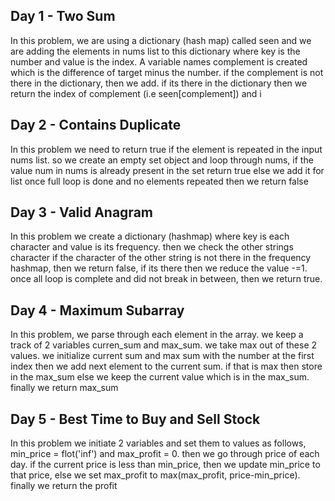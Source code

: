 ## Day 1 - Two Sum
In this problem, we are using a dictionary (hash map) called seen and we are adding the elements in nums list to this dictionary where key is the number and value is the index. A variable names complement is created which is the difference of target minus the number. if the complement is not there in the dictionary, then we add. if its there in the dictionary then we return the index of complement (i.e seen[complement]) and i

## Day 2 - Contains Duplicate
In this problem we need to return true if the element is repeated in the input nums list. so we create an empty set object and loop through nums, if the value num in nums is already present in the set return true else we add it for list once full loop is done and no elements repeated then we return false

## Day 3 - Valid Anagram
In this problem we create a dictionary (hashmap) where key is each character and value is its frequency. then we check the other strings character if the character of the other string is not there in the frequency hashmap, then we return false, if its there then we reduce the value -=1. once all loop is complete and did not break in between, then we return true. 

## Day 4 - Maximum Subarray
In this problem, we parse through each element in the array. we keep a track of 2 variables curren_sum and max_sum. we take max out of these 2 values. we initialize current sum and max sum with the number at the first index then we add next element to the current sum. if that is max then store in the max_sum else we keep the current value which is in the max_sum. finally we return max_sum

## Day 5 - Best Time to Buy and Sell Stock
In this problem we initiate 2 variables and set them to values as follows, min_price = flot('inf') and max_profit = 0. then we go through price of each day. if the current price is less than min_price, then we update min_price to that price, else we set max_profit to max(max_profit, price-min_price). finally we return the profit